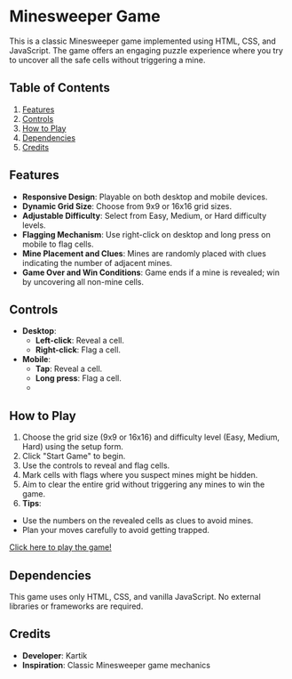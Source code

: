 # Minesweeper Game

This is a classic Minesweeper game implemented using HTML, CSS, and JavaScript. The game offers an engaging puzzle experience where you try to uncover all the safe cells without triggering a mine.

## Table of Contents

1. [Features](#features)
2. [Controls](#controls)
3. [How to Play](#how-to-play)
4. [Dependencies](#dependencies)
5. [Credits](#credits)


## Features

- **Responsive Design**: Playable on both desktop and mobile devices.
- **Dynamic Grid Size**: Choose from 9x9 or 16x16 grid sizes.
- **Adjustable Difficulty**: Select from Easy, Medium, or Hard difficulty levels.
- **Flagging Mechanism**: Use right-click on desktop and long press on mobile to flag cells.
- **Mine Placement and Clues**: Mines are randomly placed with clues indicating the number of adjacent mines.
- **Game Over and Win Conditions**: Game ends if a mine is revealed; win by uncovering all non-mine cells.

## Controls

- **Desktop**:
  - **Left-click**: Reveal a cell.
  - **Right-click**: Flag a cell.
- **Mobile**:
  - **Tap**: Reveal a cell.
  - **Long press**: Flag a cell.
  - 
## How to Play

1. Choose the grid size (9x9 or 16x16) and difficulty level (Easy, Medium, Hard) using the setup form.
2. Click "Start Game" to begin.
3. Use the controls to reveal and flag cells.
4. Mark cells with flags where you suspect mines might be hidden.
5. Aim to clear the entire grid without triggering any mines to win the game.
6.  **Tips**:
   - Use the numbers on the revealed cells as clues to avoid mines.
   - Plan your moves carefully to avoid getting trapped.

[Click here to play the game!]((https://mine-sweeper-2-0.vercel.app/))


## Dependencies

This game uses only HTML, CSS, and vanilla JavaScript. No external libraries or frameworks are required.

## Credits

- **Developer**: Kartik
- **Inspiration**: Classic Minesweeper game mechanics


